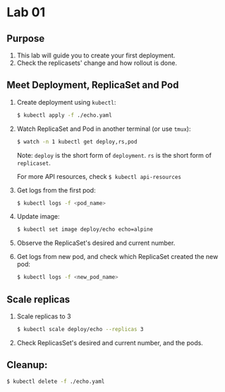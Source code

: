 # Lab 01

## Purpose

1. This lab will guide you to create your first deployment.
1. Check the replicasets' change and how rollout is done.

## Meet Deployment, ReplicaSet and Pod

1. Create deployment using `kubectl`:

    ```sh
    $ kubectl apply -f ./echo.yaml
    ```
1. Watch ReplicaSet and Pod in another terminal (or use `tmux`):

    ```sh
    $ watch -n 1 kubectl get deploy,rs,pod
    ```

    Note: `deploy` is the short form of `deployment`. `rs` is the short form of `replicaset`.

    For more API resources, check `$ kubectl api-resources`

1. Get logs from the first pod:

    ```sh
    $ kubectl logs -f <pod_name>
    ```

1. Update image:

    ```sh
    $ kubectl set image deploy/echo echo=alpine
    ```

1. Observe the ReplicaSet's desired and current number.

1. Get logs from new pod, and check which ReplicaSet created the new pod:

    ```sh
    $ kubectl logs -f <new_pod_name>
    ```

## Scale replicas

1. Scale replicas to 3

    ```sh
    $ kubectl scale deploy/echo --replicas 3
    ```

1. Check ReplicasSet's desired and current number, and the pods.

## Cleanup:

```sh
$ kubectl delete -f ./echo.yaml
```
